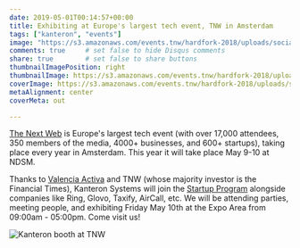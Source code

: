 ```yaml
---
date: 2019-05-01T00:14:57+00:00
title: Exhibiting at Europe's largest tech event, TNW in Amsterdam
tags: ["kanteron", "events"]
image: "https://s3.amazonaws.com/events.tnw/hardfork-2018/uploads/social/meta-tnw2019.jpg"
comments: true     # set false to hide Disqus comments
share: true        # set false to share buttons
thumbnailImagePosition: right
thumbnailImage: https://s3.amazonaws.com/events.tnw/hardfork-2018/uploads/social/meta-tnw2019.jpg
coverImage: https://s3.amazonaws.com/events.tnw/hardfork-2018/uploads/social/meta-tnw2019.jpg
metaAlignment: center
coverMeta: out

---
```


[The Next Web](https://thenextweb.com/conference) is Europe's largest tech event (with over 17,000 attendees, 350 members of the media, 4000+ businesses, and 600+ startups), taking place every year in Amsterdam. This year it will take place May 9-10 at NDSM.

<!--more-->

Thanks to [Valencia Activa](http://valenciactiva.valencia.es/) and TNW (whose majority investor is the Financial Times), Kanteron Systems will join the [Startup Program](https://thenextweb.com/conference/startups) alongside companies like Ring, Glovo, Taxify, AirCall, etc. We will be attending parties, meeting people, and exhibiting Friday May 10th at the Expo Area from 09:00am - 05:00pm. Come visit us!

![Kanteron booth at TNW](https://lh3.googleusercontent.com/GtrOh8-L3e63scV-6yAvVLkWeYOoiX_r0hM3-EAl8BeADAjE37ICaCLX8TwbiVcdrIyKITmjrckB-Nj5Bj_Uz0ewC3y00gb6tImjuqt3mZ9MxwKdPFez6U6oJ3o8bX0QTNQuEv4qCcU=w1920-h1080)

